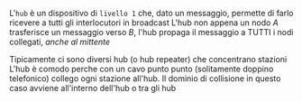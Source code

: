 L'`hub` è un dispositivo di `livello 1` che, dato un messaggio, permette di farlo ricevere a tutti gli interlocutori in broadcast
L'hub non appena un nodo $A$ trasferisce un messaggio verso $B$, l'hub propaga il messaggio a TUTTI i nodi collegati, *anche al mittente*

Tipicamente ci sono diversi hub (o hub repeater) che concentrano stazioni 
L'hub è comodo perche con un cavo punto punto (solitamente doppino telefonico) collego ogni stazione all'hub. 
Il dominio di collisione in questo caso avviene all'interno dell'hub o tra gli hub
